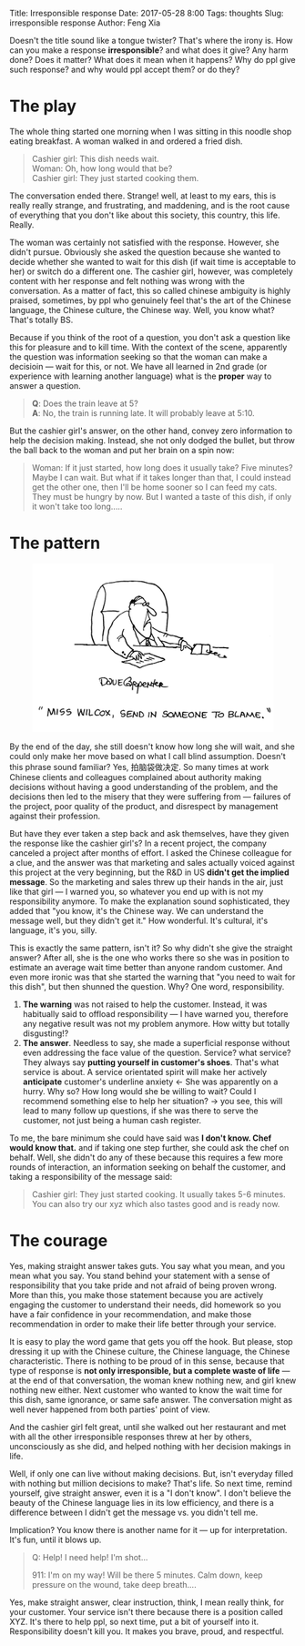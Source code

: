 Title: Irresponsible response
Date: 2017-05-28 8:00
Tags: thoughts
Slug: irresponsible response
Author: Feng Xia

Doesn't the title sound like a tongue twister? That's where the irony
is. How can you make a response **irresponsible**? and what does it
give? Any harm done? Does it matter? What does it mean when it
happens? Why do ppl give such response? and why would ppl accept them?
or do they?

# The play


The whole thing started one morning when I was sitting in this noodle
shop eating breakfast. A woman walked in and ordered a fried dish. 

> Cashier girl: This dish needs wait.  
Woman: Oh, how long would that be?  
> Cashier girl: They just started cooking them.


The conversation ended there. Strange! well, at least to my ears, this
is really really strange, and frustrating, and maddening, and is the
root cause of everything that you don't like about this society, this
country, this life. Really.


The woman was certainly not satisfied with the response. However, she
didn't pursue. Obviously she asked the question because she wanted to
decide whether she wanted to wait for this dish (if wait time is
acceptable to her) or switch do a different one. The cashier girl,
however, was completely content with her response and felt nothing was
wrong with the conversation. As a matter of fact, this so called <span
class="myhighlight">chinese ambiguity</span> is highly praised,
sometimes, by ppl who genuinely feel that's the art of the Chinese
language, the Chinese culture, the Chinese way. Well, you know what?
That's totally BS.

Because if you think of the root of a question, you don't ask a
question like this for pleasure and to kill time. With the context of
the scene, apparently the question was information seeking so that the
woman can make a decisioin &mdash; wait for this, or not. We have all
learned in 2nd grade (or experience with learning another language)
what is the __proper__ way to answer a question. 

> **Q**: Does the train leave at 5?  
> **A**: No, the train is running late. It will probably leave at 5:10.

But the cashier girl's answer, on the other hand, convey <span
class="myhighlight">zero</span> information to help the decision
making. Instead, she not only dodged the bullet, but throw the ball
back to the woman and put her brain on a spin now:

> Woman: If it just started, how long does it usually take? Five
> minutes? Maybe I can wait. But what if it takes longer than that, I
> could instead get the other one, then I'll be home sooner so I can
> feed my cats. They must be hungry by now. But I wanted a taste of
> this dish, if only it won't take too long.....

# The pattern

<figure class="col s4">
  <img src="/images/funny/blame.jpg"/>
</figure>

By the end of the day, she still doesn't know how long she will wait,
and she could only make her move based on what I call <span
class="myhighlight">blind assumption</span>. Doesn't this phrase sound
familiar? Yes, 拍脑袋做决定. So many times at work Chinese clients and
colleagues complained about authority making decisions without having
a good understanding of the problem, and the decisions then led to the
misery that they were suffering from &mdash; failures of the project, poor
quality of the product, and disrespect by management against their
profession.

But have they ever taken a step back and ask themselves, have they
given the response like the cashier girl's? In a recent project,
the company canceled a project after months of effort. I asked the
Chinese colleague for a clue, and the answer was that marketing and
sales actually voiced against this project at the very beginning, but
the R&D in US **didn't get the implied message**. So the marketing and
sales threw up their hands in the air, just like that girl &mdash; I
warned you, so whatever you end up with is not my responsibility
anymore. To make the explanation sound sophisticated, they added
that "you know, it's the Chinese way. We can understand the message
well, but they didn't get it." How wonderful. It's cultural, it's
language, it's you, silly.

This is exactly the same pattern, isn't it?  So why didn't she give
the straight answer? After all, she is the one who works there so she
was in position to estimate an average wait time better than anyone
random customer. And even more ironic was that she started the warning
that "you need to wait for this dish", but then shunned the
question. Why?  One word, <span
class="myhighlight">responsibility</span>.

1. **The warning** was not raised to help the customer. Instead, it
   was habitually said to offload responsibility &mdash; I have warned
   you, therefore any negative result was not my problem anymore. How
   witty but totally disgusting!?
2. **The answer**. Needless to say, she made a superficial response
   without even addressing the face value of the question. Service?
   what service? They always say __putting yourself in customer's
   shoes__. That's what service is about.  A service orientated spirit
   will make her actively __anticipate__ customer's underline anxiety
   &larr; She was apparently on a hurry. Why so? How long would she be
   willing to wait? Could I recommend something else to help her
   situation? &rarr; you see, this will lead to many follow up questions,
   if she was there to <span class="myhighlight">serve</span>
   the customer, not just being a human cash register.

To me, the bare minimum she could have said was **I don't know. Chef
would know that.** and if taking one step further, she could ask the
chef on behalf.  Well, she didn't do any of these because this
requires a few more rounds of interaction, an information seeking on
behalf the customer, and taking a responsibility of the message said:

>Cashier girl: They just started cooking. It usually takes 5-6
> minutes. You can also try our xyz which also tastes good and is
> ready now.

# The courage

Yes, making straight answer takes guts. You say what you mean, and you
mean what you say. You stand behind your statement with a sense of
responsibility that you take pride and not afraid of being proven
wrong. More than this, you make those statement because you are
actively engaging the customer to understand their needs, did homework
so you have a fair confidence in your recommendation, and make
those recommendation in order to make their life better through your
service. 

It is easy to play the word game that gets you off the hook. <span
class="myhighlight">But please, stop dressing it up with the Chinese
culture, the Chinese language, the Chinese
characteristic</span>. There is nothing to be proud of in this sense,
because that type of response is **not only irresponsible, but a
complete waste of life** &mdash; at the end of that conversation, the
woman knew nothing new, and girl knew nothing new either. Next
customer who wanted to know the wait time for this dish, same
ignorance, or same safe answer. The conversation might as well never
happened from both parties' point of view.

And the cashier girl felt great, until she walked out her restaurant and met
with all the other irresponsible responses threw at her by others,
unconsciously as she did, and helped nothing with her decision makings
in life. 

Well, if only one can live without making decisions. But, isn't
everyday filled with nothing but million decisions to make? That's
life. So next time, remind yourself, give straight answer, even it is
a "I don't know". I don't believe the beauty of the Chinese language
lies in its low efficiency, and there is a difference between <span
class="myhighlight">I didn't get the message vs. you didn't tell
me</span>.

Implication? You know there is another name for it &mdash; up for
interpretation. It's fun, until it blows up. 

> Q: Help! I need help! I'm shot...
> 
> 911: I'm on my way! Will be there 5 minutes. Calm down, keep
> pressure on the wound, take deep breath....

Yes, make straight answer, clear instruction, think, I mean really
think, for your customer. Your service isn't there because there is a
position called XYZ. It's there to help ppl, so next time, put a
bit of yourself into it. Responsibility doesn't kill you. It makes you
brave, proud, and respectful.
